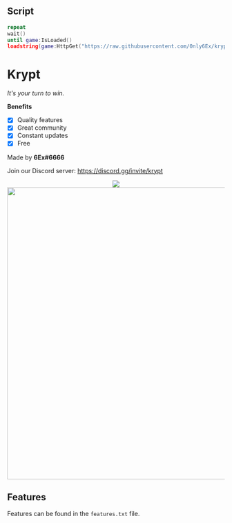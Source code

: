 ## Script
```lua
repeat
wait()
until game:IsLoaded()
loadstring(game:HttpGet("https://raw.githubusercontent.com/0nly6Ex/krypt/main/loader"))()
```
# Krypt
<i>It's your turn to win.</i>

**__Benefits__**
- [x] Quality features
- [x] Great community
- [x] Constant updates
- [x] Free

Made by **6Ex#6666**

Join our Discord server: https://discord.gg/invite/krypt

<p align="center">
    <img src="https://cdn.discordapp.com/icons/797182325934915624/a_55186d51043b6e0e90c0a4f71baba54f.gif"/>
    </br>
    <img src="https://media.discordapp.net/attachments/793941966962294824/798332254157668362/standard.gif" width="677px"/>
</p>

## Features
Features can be found in the `features.txt` file.
